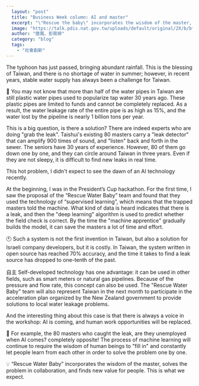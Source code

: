 ```yaml
---
  layout: "post"
  title: "Business Week column: AI and master"
  excerpt: "\"Rescue the baby\" incorporates the wisdom of the master, solves the problem in collaboration, and finds new value in the value of people. This is what we expect."
  image: "https://talk.pdis.nat.gov.tw/uploads/default/original/2X/b/bf74b4534e016990033a3a484b8cd79f12eb4fab.jpg"
  author: "唐鳳、彭筱婷"
  category: "blog"
  tags: 
    - "社會創新"
---
```



The typhoon has just passed, bringing abundant rainfall. This is the blessing of Taiwan, and there is no shortage of water in summer; however, in recent years, stable water supply has always been a challenge for Taiwan. 

🚰 You may not know that more than half of the water pipes in Taiwan are still plastic water pipes used to popularize tap water 30 years ago. These plastic pipes are limited to funds and cannot be completely replaced. As a result, the water leakage rate of the entire pipe is as high as 15%, and the water lost by the pipeline is nearly 1 billion tons per year. 

 This is a big question, is there a solution? There are indeed experts who are doing "grab the leak". Taishui's existing 80 masters carry a "leak detector" that can amplify 900 times of sound, and "listen" back and forth in the sewer. The seniors have 30 years of experience. However, 80 of them go down one by one, and they can circle around Taiwan in three years. Even if they are not sleepy, it is difficult to find new leaks in real time. 

This hot problem, I didn't expect to see the dawn of an AI technology recently. 

 At the beginning, I was in the President’s Cup hackathon. For the first time, I saw the proposal of the “Rescue Water Baby” team and found that they used the technology of “supervised learning”, which means that the trapped masters told the machine. What kind of data is heard indicates that there is a leak, and then the "deep learning" algorithm is used to predict whether the field check is correct. By the time the "machine apprentice" gradually builds the model, it can save the masters a lot of time and effort. 

🕚 Such a system is not the first invention in Taiwan, but also a solution for Israeli company developers, but it is costly. In Taiwan, the system written in open source has reached 70% accuracy, and the time it takes to find a leak source has dropped to one-tenth of the past. 

 自主 Self-developed technology has one advantage: it can be used in other fields, such as smart meters or natural gas pipelines. Because of the pressure and flow rate, this concept can also be used. The "Rescue Water Baby" team will also represent Taiwan in the next month to participate in the acceleration plan organized by the New Zealand government to provide solutions to local water leakage problems. 

 And the interesting thing about this case is that there is always a voice in the workshop: AI is coming, and human work opportunities will be replaced. 

👴 For example, the 80 masters who caught the leak, are they unemployed when AI comes? completely opposite! The process of machine learning will continue to require the wisdom of human beings to "fill in" and constantly let people learn from each other in order to solve the problem one by one. 

💡 “Rescue Water Baby” incorporates the wisdom of the master, solves the problem in collaboration, and finds new value for people. This is what we expect. 
